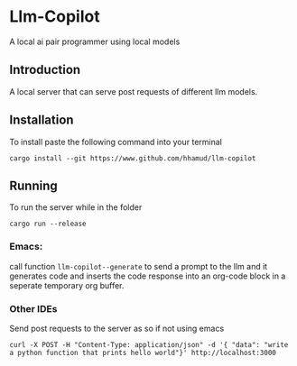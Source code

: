# Llm-Copilot
A local ai pair programmer using local models


## Introduction
A local server that can serve post requests of different llm models.


## Installation
To install paste the following command into your terminal

``` shell
cargo install --git https://www.github.com/hhamud/llm-copilot 
```

## Running
To run the server while in the folder
``` shell
cargo run --release
```

### Emacs:
call function `llm-copilot--generate` to send a prompt to the llm and it generates code and inserts the code response into an org-code block in a seperate temporary org buffer.

### Other IDEs
Send post requests to the server as so if not using emacs
``` shell
curl -X POST -H "Content-Type: application/json" -d '{ "data": "write a python function that prints hello world"}' http://localhost:3000
```
